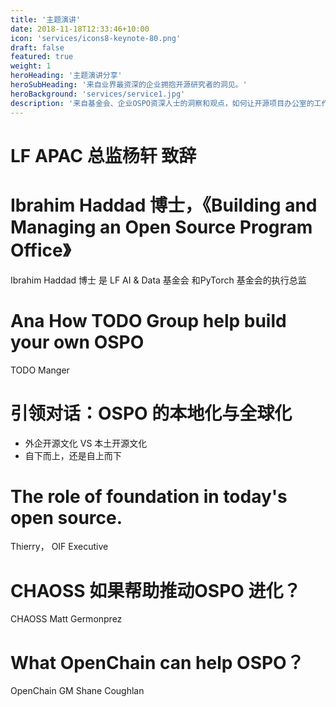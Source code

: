 ```yaml
---
title: '主题演讲'
date: 2018-11-18T12:33:46+10:00
icon: 'services/icons8-keynote-80.png'
draft: false
featured: true
weight: 1
heroHeading: '主题演讲分享'
heroSubHeading: '来自业界最资深的企业拥抱开源研究者的洞见。'
heroBackground: 'services/service1.jpg'
description: '来自基金会、企业OSPO资深人士的洞察和观点，如何让开源项目办公室的工作显式化是长达几个小时的分享的主要任务，烧脑的新领域绝对让你震撼不已。'
---
```


# LF APAC 总监杨轩  致辞

# Ibrahim Haddad 博士，《Building and Managing an Open Source Program Office》

Ibrahim Haddad 博士 是 LF AI & Data 基金会 和PyTorch 基金会的执行总监

#  Ana How TODO Group help build your own OSPO

 TODO Manger

#  引领对话：OSPO 的本地化与全球化

 * 外企开源文化 VS 本土开源文化
 * 自下而上，还是自上而下

# The role of foundation in today's open source. 

Thierry， OIF Executive

#  CHAOSS 如果帮助推动OSPO 进化？

CHAOSS  Matt Germonprez

#  What OpenChain can help OSPO？

OpenChain GM Shane Coughlan

